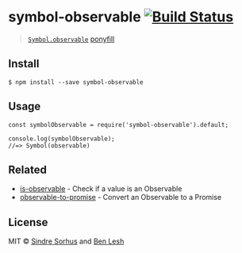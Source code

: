 symbol-observable [![Build Status](https://travis-ci.org/benlesh/symbol-observable.svg?branch=master)](https://travis-ci.org/benlesh/symbol-observable)
=======================================================================================================================================================

> [`Symbol.observable`](https://github.com/zenparsing/es-observable) [ponyfill](https://ponyfill.com)

Install
-------

    $ npm install --save symbol-observable

Usage
-----

    const symbolObservable = require('symbol-observable').default;

    console.log(symbolObservable);
    //=> Symbol(observable)

Related
-------

-   [is-observable](https://github.com/sindresorhus/is-observable) - Check if a value is an Observable
-   [observable-to-promise](https://github.com/sindresorhus/observable-to-promise) - Convert an Observable to a Promise

License
-------

MIT © [Sindre Sorhus](https://sindresorhus.com) and [Ben Lesh](https://github.com/benlesh)
